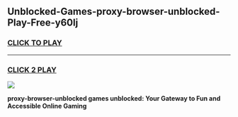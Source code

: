 
## Unblocked-Games-proxy-browser-unblocked-Play-Free-y60lj
<h3>
<a href="https://premium76.site?title=proxy-browser-unblocked&ref=23A">CLICK TO PLAY</a></h3>
<hr>

<h3>
<a href="https://premium76.site?title=proxy-browser-unblocked&ref=23A">CLICK 2 PLAY</a>
  
</h3>

<a href="https://premium76.site?title=proxy-browser-unblocked&ref=23A"><img src="https://clearcache.store/games.png"></a>


**proxy-browser-unblocked games unblocked: Your Gateway to Fun and Accessible Online Gaming**
